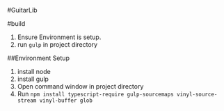 #GuitarLib



#build

1. Ensure Environment is setup.
2. run `gulp` in project directory


##Environment Setup

1. install node
2. install gulp
2. Open command window in project directory
3. Run `npm install typescript-require gulp-sourcemaps vinyl-source-stream vinyl-buffer glob`
